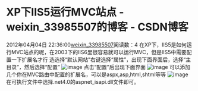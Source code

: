 # XP下IIS5运行MVC站点 - weixin_33985507的博客 - CSDN博客
2012年04月04日 22:36:00[weixin_33985507](https://me.csdn.net/weixin_33985507)阅读数：4
在XP下，IIS5是如何运行MVC站点的呢，在2003下的IIS6里很容易就可以运行MVC，但是IIS5中需要配置一下扩展名才行
选选择“默认网站”右键选择“属性”，出现下面界面后，选择“主目录”，然后选择“配置”
![image](https://images.cnblogs.com/cnblogs_com/lori/201204/20120404103202759.png)
点击“配置”后出现下面界面
![image](https://images.cnblogs.com/cnblogs_com/lori/201204/201204042222583702.png)
可以添加几个你在MVC路由中配置的扩展名，可以是aspx,asp,html,shtml等等
![image](https://images.cnblogs.com/cnblogs_com/lori/201204/201204042236043888.png)
在可执行文件中选择.net4.0的aspnet_isapi.dll文件即可。

